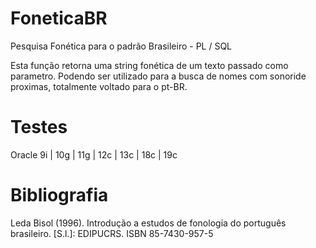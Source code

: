 # FoneticaBR
Pesquisa Fonética para o padrão  Brasileiro - PL / SQL

Esta função retorna uma string fonética de um texto passado como parametro. 
Podendo ser utilizado para a busca de nomes com sonoride proximas, totalmente voltado para o pt-BR.

# Testes 
Oracle  9i | 10g | 11g | 12c | 13c | 18c | 19c


# Bibliografia
Leda Bisol (1996). Introdução a estudos de fonologia do português brasileiro. [S.l.]: EDIPUCRS. ISBN 85-7430-957-5
